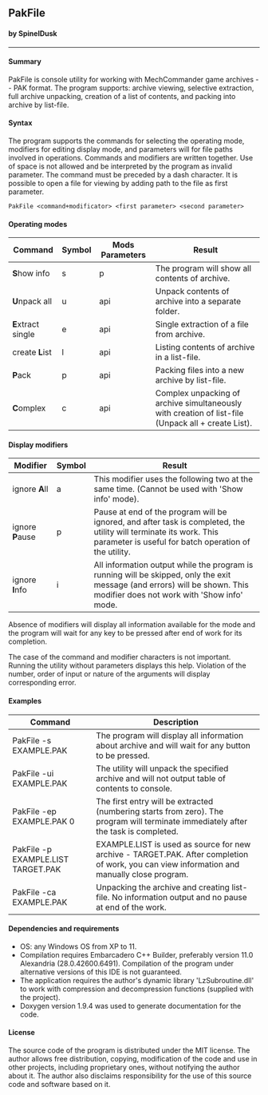 ## PakFile
#### by SpinelDusk
---
#### Summary
PakFile is console utility for working with MechCommander game archives -- PAK format.
The program supports: archive viewing, selective extraction, full archive unpacking, creation of a list of contents, and packing into archive by list-file.

#### Syntax
The program supports the commands for selecting the operating mode, modifiers for editing display mode, and parameters will for file paths involved in operations.
Commands and modifiers are written together. Use of space is not allowed and be interpreted by the program as invalid parameter. The command must be preceded by a dash character.
It is possible to open a file for viewing by adding path to the file as first parameter.

```
PakFile <command+modificator> <first parameter> <second parameter>
```

#### Operating modes
|Command            |Symbol |Mods Parameters                    |Result|
|-------------------|-------|-----------------------------------|------|
|**S**how info      |s      |p      <Source arc.>               |The program will show all contents of archive.|
|**U**npack all     |u      |api    <Source arc.>               |Unpack contents of archive into a separate folder.|
|**E**xtract single |e      |api    <Source arc.> <EntryNumber> |Single extraction of a file from archive.|
|create **L**ist    |l      |api    <Source arc.>               |Listing contents of archive in a list-file.|
|**P**ack           |p      |api    <Source list> <Target arc.> |Packing files into a new archive by list-file.|
|**C**omplex        |c      |api    <Source arc.>               |Complex unpacking of archive simultaneously with creation of list-file (Unpack all + create List).|

#### Display modifiers
|Modifier           |Symbol |Result|
|-------------------|-------|------|
|ignore **A**ll     |a      |This modifier uses the following two at the same time. (Cannot be used with 'Show info' mode).|
|ignore **P**ause   |p      |Pause at end of the program will be ignored, and after task is completed, the utility will terminate its work. This parameter is useful for batch operation of the utility.|
|ignore **I**nfo    |i      |All information output while the program is running will be skipped, only the exit message (and errors) will be shown. This modifier does not work with 'Show info' mode.|

Absence of modifiers will display all information available for the mode and the program will wait for any key to be pressed after end of work for its completion.

The case of the command and modifier characters is not important. Running the utility without parameters displays this help. Violation of the number, order of input or nature of the arguments will display corresponding error.

#### Examples
|Command                            |Description|
|-----------------------------------|-----------|
|PakFile -s EXAMPLE.PAK             |The program will display all information about archive and will wait for any button to be pressed.|
|PakFile -ui EXAMPLE.PAK            |The utility will unpack the specified archive and will not output table of contents to console.|
|PakFile -ep EXAMPLE.PAK 0          |The first entry will be extracted (numbering starts from zero). The program will terminate immediately after the task is completed.|
|PakFile -p EXAMPLE.LIST TARGET.PAK |EXAMPLE.LIST is used as source for new archive - TARGET.PAK. After completion of work, you can view information and manually close program.|
|PakFile -ca EXAMPLE.PAK            |Unpacking the archive and creating list-file. No information output and no pause at end of the work.|

#### Dependencies and requirements
- OS: any Windows OS from XP to 11.
- Compilation requires Embarcadero C++ Builder, preferably version 11.0 Alexandria (28.0.42600.6491). Compilation of the program under alternative versions of this IDE is not guaranteed.
- The application requires the author's dynamic library 'LzSubroutine.dll' to work with compression and decompression functions (supplied with the project).
- Doxygen version 1.9.4 was used to generate documentation for the code.

#### License
The source code of the program is distributed under the MIT license. The author allows free distribution, copying, modification of the code and use in other projects, including proprietary ones, without notifying the author about it. The author also disclaims responsibility for the use of this source code and software based on it.